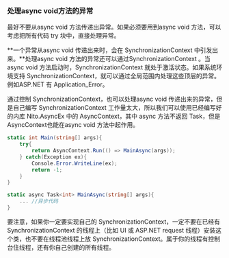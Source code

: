 ### 处理async void方法的异常

最好不要从async void 方法传递出异常。如果必须要用到async void 方法，可以考虑把所有代码 try 块中，直接处理异常。

**一个异常从async void 传递出来时，会在 SynchronizationContext 中引发出来。**处理async void 方法的异常还可以通过SynchronizationContext 。当async void 方法启动时，SynchronizationContext 就处于激活状态。如果系统环境支持 SynchronizationContext，就可以通过全局范围内处理这些顶层的异常。例如ASP.NET 有 Application_Error。

通过控制 SynchronizationContext，也可以处理async void 传递出来的异常，但是自己编写 SynchronizationContext 工作量太大，所以我们可以使用已经编写好的内库 Nito.AsyncEx 中的 AsyncContext，其中 async 方法不返回 Task，但是AsyncContext也能在async void 方法中起作用。

```c#
static int Main(string[] args){
    try{
        return AsyncContext.Run(() => MainAsync(args));
    } catch(Exception ex){
        Console.Error.WriteLine(ex);
        return -1;
    }
}

static async Task<int> MainAsync(string[] args){
    ...	//异步代码
}
```

要注意，如果你一定要实现自己的 SynchronizationContext，一定不要在已经有 SynchronizationContext 的线程上（比如 UI 或 ASP.NET request 线程）安装这个类，也不要在线程池线程上放 SynchronizationContext。属于你的线程有控制台住线程，还有你自己创建的所有线程。